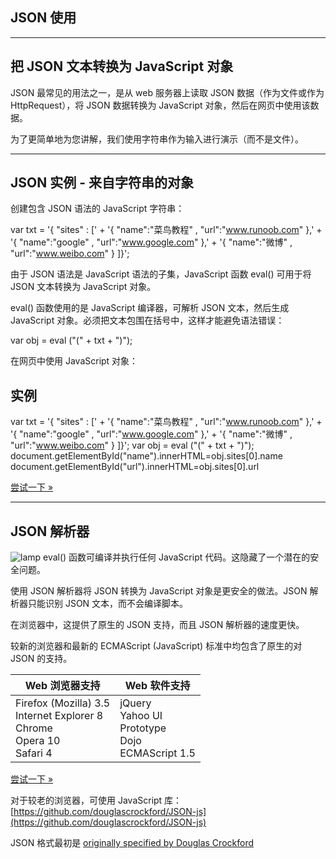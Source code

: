 ## JSON 使用

* * *

## 把 JSON 文本转换为 JavaScript 对象

JSON 最常见的用法之一，是从 web 服务器上读取 JSON 数据（作为文件或作为 HttpRequest），将 JSON 数据转换为 JavaScript 对象，然后在网页中使用该数据。

为了更简单地为您讲解，我们使用字符串作为输入进行演示（而不是文件）。

* * *

## JSON 实例 - 来自字符串的对象

创建包含 JSON 语法的 JavaScript 字符串：

var txt = '{ "sites" : \[' + '{ "name":"菜鸟教程" , "url":"www.runoob.com" },' + '{ "name":"google" , "url":"www.google.com" },' + '{ "name":"微博" , "url":"www.weibo.com" } \]}';

由于 JSON 语法是 JavaScript 语法的子集，JavaScript 函数 eval() 可用于将 JSON 文本转换为 JavaScript 对象。

eval() 函数使用的是 JavaScript 编译器，可解析 JSON 文本，然后生成 JavaScript 对象。必须把文本包围在括号中，这样才能避免语法错误：

var obj = eval ("(" + txt + ")");

在网页中使用 JavaScript 对象：

## 实例

var txt = '{ "sites" : \[' + '{ "name":"菜鸟教程" , "url":"www.runoob.com" },' + '{ "name":"google" , "url":"www.google.com" },' + '{ "name":"微博" , "url":"www.weibo.com" } \]}'; var obj = eval ("(" + txt + ")"); document.getElementById("name").innerHTML\=obj.sites\[0\].name document.getElementById("url").innerHTML\=obj.sites\[0\].url

[尝试一下 »](https://www.runoob.com/try/try.php?filename=tryjson_eval)

* * *

## JSON 解析器

![lamp](https://www.runoob.com/images/lamp2.gif)  eval() 函数可编译并执行任何 JavaScript 代码。这隐藏了一个潜在的安全问题。

使用 JSON 解析器将 JSON 转换为 JavaScript 对象是更安全的做法。JSON 解析器只能识别 JSON 文本，而不会编译脚本。

在浏览器中，这提供了原生的 JSON 支持，而且 JSON 解析器的速度更快。

较新的浏览器和最新的 ECMAScript (JavaScript) 标准中均包含了原生的对 JSON 的支持。

| Web 浏览器支持                                               | Web 软件支持                                                 |
| ------------------------------------------------------------ | ------------------------------------------------------------ |
| Firefox (Mozilla) 3.5<br />Internet Explorer 8<br/>Chrome<br/>Opera 10<br />Safari 4 | jQuery<br/>Yahoo UI<br/>Prototype<br/>Dojo<br/>ECMAScript 1.5 |
[尝试一下 »](https://www.runoob.com/try/try.php?filename=tryjson_parse)

对于较老的浏览器，可使用 JavaScript 库： [https://github.com/douglascrockford/JSON-js](https://github.com/douglascrockford/JSON-js)

JSON 格式最初是 [originally specified by Douglas Crockford](http://developer.yahoo.com/yui/theater/video.php?v=crockford-json)